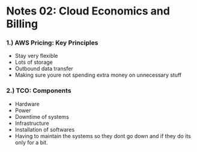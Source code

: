 # Notes 02: Cloud Economics and Billing

### 1.) AWS Pricing: Key Principles
* Stay very flexible 
* Lots of storage
* Outbound data transfer
* Making sure youre not spending extra money on unnecessary stuff

### 2.) TCO: Components
* Hardware 
* Power
* Downtime of systems
* Infrastructure 
* Installation of softwares
* Having to maintain the systems so they dont go down and if they do its only for a bit.
